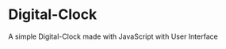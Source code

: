 # Digital-Clock
A simple Digital-Clock made with JavaScript with User Interface
<!---#### **👉 Live Demo URL :-** <a href="https://shreyash00007.github.io/Digital-Clock/">**Visit Here**</a>--->
